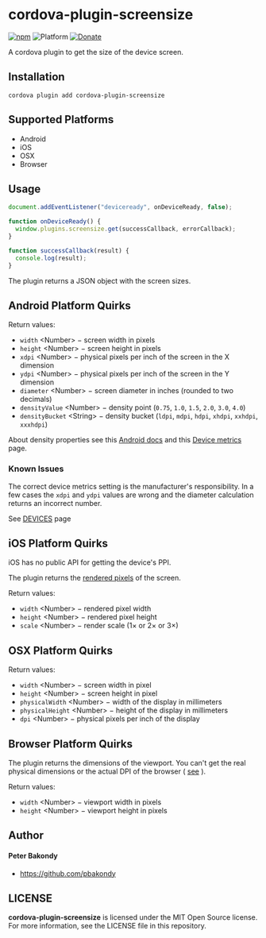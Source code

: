 # cordova-plugin-screensize

[![npm](https://img.shields.io/npm/v/cordova-plugin-screensize.svg)](https://www.npmjs.com/package/cordova-plugin-screensize)
![Platform](https://img.shields.io/badge/platform-android%20%7C%20ios%20%7C%20osx%20%7C%20browser-lightgrey.svg)
[![Donate](https://img.shields.io/badge/Donate-PayPal-green.svg)](https://www.paypal.com/cgi-bin/webscr?cmd=_s-xclick&hosted_button_id=R7STJ6V2PNEMA)

A cordova plugin to get the size of the device screen.

## Installation

```
cordova plugin add cordova-plugin-screensize
```

## Supported Platforms

- Android
- iOS
- OSX
- Browser

## Usage

```js
document.addEventListener("deviceready", onDeviceReady, false);

function onDeviceReady() {
  window.plugins.screensize.get(successCallback, errorCallback);
}

function successCallback(result) {
  console.log(result);
}
```

The plugin returns a JSON object with the screen sizes.

## Android Platform Quirks

Return values:

* `width` &lt;Number&gt; − screen width in pixels
* `height` &lt;Number&gt; − screen height in pixels
* `xdpi` &lt;Number&gt; − physical pixels per inch of the screen in the X dimension
* `ydpi` &lt;Number&gt; − physical pixels per inch of the screen in the Y dimension
* `diameter` &lt;Number&gt; − screen diameter in inches (rounded to two decimals)
* `densityValue` &lt;Number&gt; − density point (`0.75`, `1.0`, `1.5`, `2.0`, `3.0`, `4.0`)
* `densityBucket` &lt;String&gt; − density bucket (`ldpi`, `mdpi`, `hdpi`, `xhdpi`, `xxhdpi`, `xxxhdpi`)

About density properties see this [Android docs](https://developer.android.com/guide/practices/screens_support.html) and this [Device metrics](https://design.google.com/devices/) page.

### Known Issues

The correct device metrics setting is the manufacturer's responsibility. In a few cases the `xdpi` and `ydpi` values are wrong and the diameter calculation returns an incorrect number.

See [DEVICES](DEVICES.md) page

## iOS Platform Quirks

iOS has no public API for getting the device's PPI.

The plugin returns the [rendered pixels](http://www.paintcodeapp.com/news/ultimate-guide-to-iphone-resolutions) of the screen.

Return values:

* `width` &lt;Number&gt; − rendered pixel width
* `height` &lt;Number&gt; − rendered pixel height
* `scale` &lt;Number&gt; − render scale (1× or 2× or 3×)

## OSX Platform Quirks

Return values:

* `width` &lt;Number&gt; − screen width in pixel
* `height` &lt;Number&gt; − screen height in pixel
* `physicalWidth` &lt;Number&gt; − width of the display in millimeters
* `physicalHeight` &lt;Number&gt; − height of the display in millimeters
* `dpi` &lt;Number&gt; − physical pixels per inch of the display

## Browser Platform Quirks

The plugin returns the dimensions of the viewport. You can't get the real physical dimensions or the actual DPI of the browser ( [see](http://stackoverflow.com/a/21767407) ).

Return values:

* `width` &lt;Number&gt; − viewport width in pixels
* `height` &lt;Number&gt; − viewport height in pixels

## Author

#### Peter Bakondy

- https://github.com/pbakondy


## LICENSE

**cordova-plugin-screensize** is licensed under the MIT Open Source license. For more information, see the LICENSE file in this repository.
